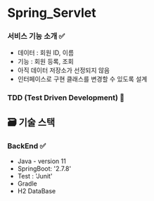 # Spring_Servlet


### 서비스 기능 소개 ✅
- 데이터 : 회원 ID, 이름
- 기능 : 회원 등록, 조회
- 아직 데이터 저장소가 선정되지 않음
- 인터페이스로 구현 클래스를 변경할 수 있도록 설계


### TDD (Test Driven Development) 📱



<h2 id="skills"> 🗃 기술 스택 </h2>

### BackEnd ✅

* Java - version 11
* SpringBoot: '2.7.8'
* Test : 'Junit'
* Gradle
* H2 DataBase
